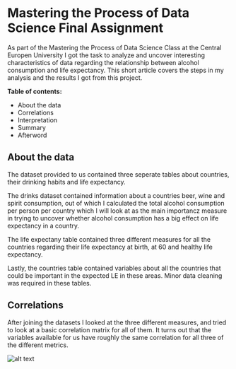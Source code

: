 # Mastering the Process of Data Science Final Assignment

As part of the Mastering the Process of Data Science Class at the Central Europen University I got the task to analyze and uncover interesting characteristics of data regarding the relationship between alcohol consumption and life expectancy. This short article covers the steps in my analysis and the results I got from this project.

__Table of contents:__
* About the data
* Correlations
* Interpretation
* Summary
* Afterword

## About the data

The dataset provided to us contained three seperate tables about countries, their drinking habits and life expectancy. 

The drinks dataset contained information about a countries beer, wine and spirit consumption, out of which I calculated the total alcohol consumption per person per country which I will look at as the main importancz measure in trying to uncover whether alcohol consumption has a big effect on life expectancy in a country.

The life expectany table contained three different measures for all the countries regarding their life expectancy at birth, at 60 and healthy life expectancy. 

Lastly, the countries table contained variables about all the countries that could be important in the expected LE in these areas. Minor data cleaning was required in these tables.

## Correlations

After joining the datasets I looked at the three different measures, and tried to look at a basic correlation matrix for all of them. It turns out that the variables available for us have roughly the same correlation for all three of the different metrics.

![alt text](https://github.com/molnardan95/Mastering_DS_Assignment/blob/master/Charts/most_frequent_words.png)
